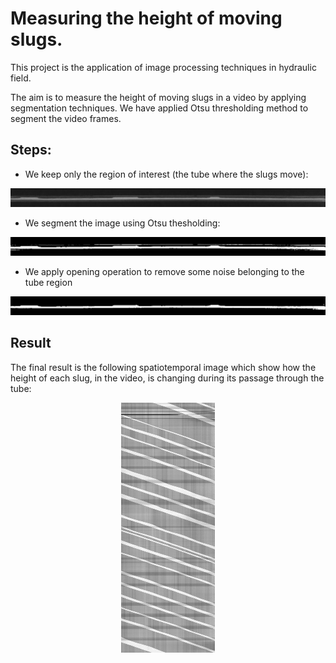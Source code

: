 # Measuring the height of moving slugs.

This project is the application of image processing techniques in hydraulic field.

The aim is to measure the height of moving slugs in a video by applying segmentation techniques. We have applied Otsu thresholding method to segment the video frames.

## Steps:
 
  - We keep only the region of interest (the tube where the slugs move):
   
   ![alt text](https://github.com/LefdRida/slug-detection/blob/main/images/cropped.jpg)
   
   - We segment the image using Otsu thesholding:
   
   ![alt text](https://github.com/LefdRida/slug-detection/blob/main/images/treshholded.bmp)
   
   - We apply opening operation to remove some noise belonging to the tube region
   
   ![alt text](https://github.com/LefdRida/slug-detection/blob/main/images/opentreshholded.bmp)

## Result

The final result is the following spatiotemporal image which show how the height of each slug, in the video, is changing during its passage through the tube:
<p align="center">
<img  src="https://github.com/LefdRida/slug-detection/blob/main/images/resultvid1.jpg" height="400" width="150"/>
</p>
